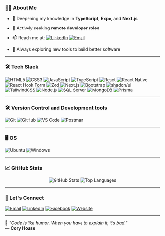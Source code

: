 ### 👨‍💻 About Me

- 🌱 Deepening my knowledge in **TypeScript**, **Expo**, and **Next.js**
- 💼 Actively seeking **remote developer roles**
- 📫 Reach me at: [![LinkedIn](https://img.shields.io/badge/LinkedIn-blue?style=flat&logo=linkedin&logoColor=white)](https://https://www.linkedin.com/in/thureinhtet99/) [![Email](https://img.shields.io/badge/Email-D14836?style=flat&logo=gmail&logoColor=white)](mailto:thureinhtet653@gmail.com)

- 🧠 Always exploring new tools to build better software

---

### 🛠️ Tech Stack

![HTML5](https://img.shields.io/badge/HTML5-E34F26?style=flat&logo=html5&logoColor=white)
![CSS3](https://img.shields.io/badge/CSS3-1572B6?style=flat&logo=css3&logoColor=white)
![JavaScript](https://img.shields.io/badge/JavaScript-F7DF1E?style=flat&logo=javascript&logoColor=black)
![TypeScript](https://img.shields.io/badge/TypeScript-007ACC?style=flat&logo=typescript&logoColor=white)
![React](https://img.shields.io/badge/React-20232A?style=flat&logo=react&logoColor=61DAFB)
![React Native](https://img.shields.io/badge/React_Native-20232A?style=flat&logo=react&logoColor=61DAFB)
![React Hook Form](https://img.shields.io/badge/React_Hook_Form-EC5990?style=flat&logo=reacthookform&logoColor=white)
![Zod](https://img.shields.io/badge/Zod-3E5BAA?style=flat&logoColor=white)
![Next.js](https://img.shields.io/badge/Next.js-000000?style=flat&logo=nextdotjs&logoColor=white)
![Bootstrap](https://img.shields.io/badge/Bootstrap-7952B3?style=flat&logo=bootstrap&logoColor=white)
![shadcn/ui](https://img.shields.io/badge/shadcn/ui-000000?style=flat&logo=uikit&logoColor=white)
![TailwindCSS](https://img.shields.io/badge/Tailwind_CSS-06B6D4?style=flat&logo=tailwind-css&logoColor=white)
![Node.js](https://img.shields.io/badge/Node.js-339933?style=flat&logo=node.js&logoColor=white)
![SQL Server](https://img.shields.io/badge/SQL%20Server-CC2927?style=flat&logo=microsoft-sql-server&logoColor=white)
![MongoDB](https://img.shields.io/badge/MongoDB-47A248?style=flat&logo=mongodb&logoColor=white)
![Prisma](https://img.shields.io/badge/Prisma-2D3748?style=flat&logo=prisma&logoColor=white)

---

### 🛠️ Version Control and Development tools
![Git](https://img.shields.io/badge/Git-F05032?style=flat&logo=git&logoColor=white)
![GitHub](https://img.shields.io/badge/GitHub-181717?style=flat&logo=github&logoColor=white)
![VS Code](https://img.shields.io/badge/Visual%20Studio%20Code-007ACC?style=flat&logo=visual-studio-code&logoColor=white)
![Postman](https://img.shields.io/badge/Postman-FF6C37?style=flat&logo=postman&logoColor=white)

---

### 🖥️ OS
![Ubuntu](https://img.shields.io/badge/Ubuntu-E95420?style=flat&logo=ubuntu&logoColor=white)
![Windows](https://img.shields.io/badge/Windows-0078D6?style=flat&logo=windows&logoColor=white)

---

### 📈 GitHub Stats

<p align="center">
  <img src="https://github-readme-stats.vercel.app/api?username=thureinhtet99&show_icons=true&theme=radical" alt="GitHub Stats" />
  <img src="https://github-readme-stats.vercel.app/api/top-langs/?username=thureinhtet99&layout=compact&theme=radical" alt="Top Languages" />
</p>

---

### 💬 Let's Connect

[![Email](https://img.shields.io/badge/Email-D14836?style=flat&logo=gmail&logoColor=white)](mailto:thureinhtet653@gmail.com)
[![LinkedIn](https://img.shields.io/badge/LinkedIn-0A66C2?style=flat&logo=linkedin&logoColor=white)](https://linkedin.com/in/thureinhtet99)
[![Facebook](https://img.shields.io/badge/Facebook-1877F2?style=flat&logo=facebook&logoColor=white)](https://www.facebook.com/profile.php?id=100056964217962)
[![Website](https://img.shields.io/badge/Portfolio-000000?style=flat&logo=About.me&logoColor=white)](https://www.thureinhtet.com)

---

🧠 *"Code is like humor. When you have to explain it, it’s bad."*  
— **Cory House**

